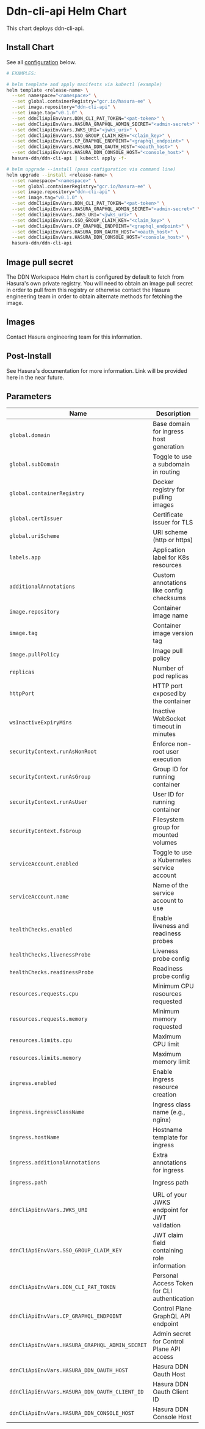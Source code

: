 # Ddn-cli-api Helm Chart

This chart deploys ddn-cli-api.

## Install Chart

See all [configuration](#parameters) below.

```bash
# EXAMPLES:

# helm template and apply manifests via kubectl (example)
helm template <release-name> \
  --set namespace="<namespace>" \
  --set global.containerRegistry="gcr.io/hasura-ee" \
  --set image.repository="ddn-cli-api" \
  --set image.tag="v0.1.0" \
  --set ddnCliApiEnvVars.DDN_CLI_PAT_TOKEN="<pat-token>" \
  --set ddnCliApiEnvVars.HASURA_GRAPHQL_ADMIN_SECRET="<admin-secret>" \
  --set ddnCliApiEnvVars.JWKS_URI="<jwks_uri>" \
  --set ddnCliApiEnvVars.SSO_GROUP_CLAIM_KEY="<claim_key>" \
  --set ddnCliApiEnvVars.CP_GRAPHQL_ENDPOINT="<graphql_endpoint>" \
  --set ddnCliApiEnvVars.HASURA_DDN_OAUTH_HOST="<oauth_host>" \
  --set ddnCliApiEnvVars.HASURA_DDN_CONSOLE_HOST="<console_host>" \
  hasura-ddn/ddn-cli-api | kubectl apply -f-

# helm upgrade --install (pass configuration via command line)
helm upgrade --install <release-name> \
  --set namespace="<namespace>" \
  --set global.containerRegistry="gcr.io/hasura-ee" \
  --set image.repository="ddn-cli-api" \
  --set image.tag="v0.1.0" \
  --set ddnCliApiEnvVars.DDN_CLI_PAT_TOKEN="<pat-token>" \
  --set ddnCliApiEnvVars.HASURA_GRAPHQL_ADMIN_SECRET="<admin-secret>" \
  --set ddnCliApiEnvVars.JWKS_URI="<jwks_uri>" \
  --set ddnCliApiEnvVars.SSO_GROUP_CLAIM_KEY="<claim_key>" \
  --set ddnCliApiEnvVars.CP_GRAPHQL_ENDPOINT="<graphql_endpoint>" \
  --set ddnCliApiEnvVars.HASURA_DDN_OAUTH_HOST="<oauth_host>" \
  --set ddnCliApiEnvVars.HASURA_DDN_CONSOLE_HOST="<console_host>" \
  hasura-ddn/ddn-cli-api
```

## Image pull secret

The DDN Workspace Helm chart is configured by default to fetch from Hasura's own private registry.  You will need to obtain an image pull secret in order to pull from this registry or otherwise
contact the Hasura engineering team in order to obtain alternate methods for fetching the image.

## Images

Contact Hasura engineering team for this information.

## Post-Install

See Hasura's documentation for more information.  Link will be provided here in the near future.

## Parameters

| Name                                           | Description                                        | Value                                                                       |                |
| ---------------------------------------------- | -------------------------------------------------- | --------------------------------------------------------------------------- | -------------- |
| `global.domain`                                | Base domain for ingress host generation            | `""`                                                                        |                |
| `global.subDomain`                             | Toggle to use a subdomain in routing               | `true`                                                                      |                |
| `global.containerRegistry`                     | Docker registry for pulling images                 | `gcr.io/hasura-ee`                                                          |                |
| `global.certIssuer`                            | Certificate issuer for TLS                         | `letsencrypt-prod`                                                          |                |
| `global.uriScheme`                             | URI scheme (http or https)                         | `https`                                                                     |                |
| `labels.app`                                   | Application label for K8s resources                | `ddn-cli-api`                                                               |                |
| `additionalAnnotations`                        | Custom annotations like config checksums           | \`checksum/config: {{ include (print \$.Template.BasePath "/secret.yaml") . | sha256sum }}\` |
| `image.repository`                             | Container image name                               | `ddn-cli-api`                                                               |                |
| `image.tag`                                    | Container image version tag                        | `v0.1.0`                                                                    |                |
| `image.pullPolicy`                             | Image pull policy                                  | `IfNotPresent`                                                              |                |
| `replicas`                                     | Number of pod replicas                             | `"1"`                                                                       |                |
| `httpPort`                                     | HTTP port exposed by the container                 | `3000`                                                                      |                |
| `wsInactiveExpiryMins`                         | Inactive WebSocket timeout in minutes              | `"1"`                                                                       |                |
| `securityContext.runAsNonRoot`                 | Enforce non-root user execution                    | `true`                                                                      |                |
| `securityContext.runAsGroup`                   | Group ID for running container                     | `1000`                                                                      |                |
| `securityContext.runAsUser`                    | User ID for running container                      | `1000`                                                                      |                |
| `securityContext.fsGroup`                      | Filesystem group for mounted volumes               | `1000`                                                                      |                |
| `serviceAccount.enabled`                       | Toggle to use a Kubernetes service account         | `false`                                                                     |                |
| `serviceAccount.name`                          | Name of the service account to use                 | `""`                                                                        |                |
| `healthChecks.enabled`                         | Enable liveness and readiness probes               | `true`                                                                      |                |
| `healthChecks.livenessProbe`                   | Liveness probe config                              | `GET /health on port 3000`                                                  |                |
| `healthChecks.readinessProbe`                  | Readiness probe config                             | `GET /health on port 3000`                                                  |                |
| `resources.requests.cpu`                       | Minimum CPU resources requested                    | `200m`                                                                      |                |
| `resources.requests.memory`                    | Minimum memory requested                           | `500Mi`                                                                     |                |
| `resources.limits.cpu`                         | Maximum CPU limit                                  | `1`                                                                         |                |
| `resources.limits.memory`                      | Maximum memory limit                               | `1Gi`                                                                       |                |
| `ingress.enabled`                              | Enable ingress resource creation                   | `false`                                                                     |                |
| `ingress.ingressClassName`                     | Ingress class name (e.g., nginx)                   | `nginx`                                                                     |                |
| `ingress.hostName`                             | Hostname template for ingress                      | `{{ template "ddn-cli-api.domain" . }}`                                     |                |
| `ingress.additionalAnnotations`                | Extra annotations for ingress                      | `{{ template "ddn-cli-api.ingress.annotations" . }}`                        |                |
| `ingress.path`                                 | Ingress path                                       | `{{ template "ddn-cli-api.path" . }}`                                       |                |
| `ddnCliApiEnvVars.JWKS_URI`                    | URL of your JWKS endpoint for JWT validation       | e.g. `https://your-auth-server/.well-known/jwks.json`                       |                |
| `ddnCliApiEnvVars.SSO_GROUP_CLAIM_KEY`         | JWT claim field containing role information        | e.g. `roles` or `groups`                                                    |                |
| `ddnCliApiEnvVars.DDN_CLI_PAT_TOKEN`           | Personal Access Token for CLI authentication       | `""`                                                                        |                |
| `ddnCliApiEnvVars.CP_GRAPHQL_ENDPOINT`         | Control Plane GraphQL API endpoint                 | e.g. `https://data.<domain>/v1/graphql`                                     |                |
| `ddnCliApiEnvVars.HASURA_GRAPHQL_ADMIN_SECRET` | Admin secret for Control Plane API access          | `""`                                                                        |                |
| `ddnCliApiEnvVars.HASURA_DDN_OAUTH_HOST`       | Hasura DDN Oauth Host                              | e.g. `https://oauth.<domain>`                                               |                |
| `ddnCliApiEnvVars.HASURA_DDN_OAUTH_CLIENT_ID`  | Hasura DDN Oauth Client ID                         | `"ddn-cli"`                                                                 |                |
| `ddnCliApiEnvVars.HASURA_DDN_CONSOLE_HOST`     | Hasura DDN Console Host                            | e.g. `https://console.<domain>`                                             |                |
